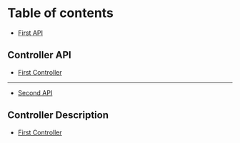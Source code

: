 # Table of contents

* [First API](README.md)

## Controller API

* [First Controller](controller-api/first-controller.md)

***

* [Second API](second-api.md)

## Controller Description

* [First Controller](controller-description/first-controller.md)
